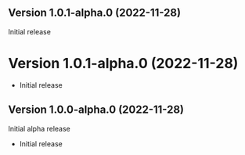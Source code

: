 
## Version 1.0.1-alpha.0 (2022-11-28)

Initial release

# Version 1.0.1-alpha.0 (2022-11-28)



* Initial release 

## Version 1.0.0-alpha.0 (2022-11-28)

Initial alpha release


* Initial release
